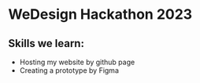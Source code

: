 # WeDesign Hackathon 2023
## Skills we learn:
* Hosting my website by github page
* Creating a prototype by Figma
